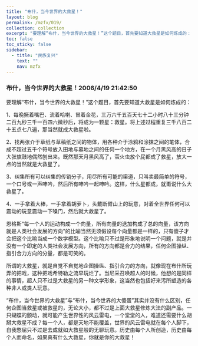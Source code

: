 ```yaml
---
title: "布什，当今世界的大救星！"
layout: blog
permalink: /mzfx/019/
collection: collection
excerpt: "要理解“布什，当今世界的大救星！”这个题目，首先要知道大救星是如何炼成的："
toc: false
toc_sticky: false
sidebar:
  - title: "民族复兴"
    text: ""
    nav: mzfx
---
```


### 布什，当今世界的大救星！2006/4/19 21:42:50 

要理解“布什，当今世界的大救星！”这个题目，首先要知道大救星是如何炼成的：

1、每晚撅着嘴巴、流着哈喇、冒着金花，三万六千五百天七十二小时八十三分钟二百九秒三千一百四六微秒后，将成为一颗星：救星。将上述过程重复三千八百二十五点七八遍，那当然就成大救星啦。

2、找两张介于草纸与草稿纸之间的物体，用各种介于涂鸦和涂抹之间的笔体，合成不超过五千个符号放入田地与墓地之间的任何一个地方，在一个月黑风高的日子大张旗鼓地偶然刨出来。既然那天月黑风高了，萤火虫放个屁都成了救星，放大一点的当然就是大救星了。

3、纠集所有可以纠集的传销分子，用尽所有可能的渠道，只叫卖最简单的符号，一个口号或一声呻吟，然后所有呻吟一起呻吟。这样，什么星都成，就甭说什么大救星了。

4、一手拿着大棒，一手拿着胡萝卜，头戴断臂山上的玩意，对着全世界任何可以震动的玩意震动一下嗓门，然后就大救星了。

恩格斯“每一个人的运动构成一个向量，所有向量的迭加构成了总的向量，该方向就是人类社会发展的方向”的比喻当然无须假设每个向量都是一样的，只有傻子才会把这个比喻当成一个数学模型。这个比喻只不过是形象地说明一个问题，就是并没有一个即定的人类社会发展方向，所有的方向都是合力的结果，任何企图操纵、指引合力方向的分量，都是可笑的。
 
所谓的大救星，就是自觉不自觉地企图操纵、指引合力的方向，就像现在布什所玩弄的把戏，这种把戏希特勒之流早玩烂了。当尼采召唤超人的时候，他想的是同样的事情，超人只不过是大救星的另一种文学形象，这当然也包括好来污所塑造的各种非人或类人玩意。

“布什，当今世界的大救星”与“布什，当今世界的大傻蛋”其实并没有什么区别，任何企图当救星或被救星的，无论大小，都不过是上面大救星修炼大法的副产品。一只蝴蝶的颤动，就可能产生世界性的风云雷电，一个堂堂的人，难道还需要什么胡掰大救星不成？每一个人，都是天地不能覆盖，世界的风云雷电就在每个人脚下，自我憋屈只不过是去成就如大救星般的无聊玩意。历史由每个人所创造，历史由每个人而命名，如果真有什么大救星，你就是你的大救星！